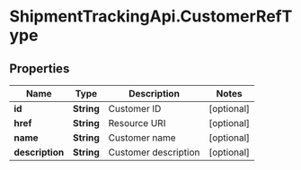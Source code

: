 # ShipmentTrackingApi.CustomerRefType

## Properties

Name | Type | Description | Notes
------------ | ------------- | ------------- | -------------
**id** | **String** | Customer ID | [optional] 
**href** | **String** | Resource URI | [optional] 
**name** | **String** | Customer name | [optional] 
**description** | **String** | Customer description | [optional] 


